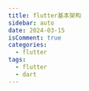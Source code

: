 ```yaml
---
title: flutter基本架构
sidebar: auto
date: 2024-03-15
isComment: true
categories:
  - flutter
tags:
  - flutter
  - dart
---
```




